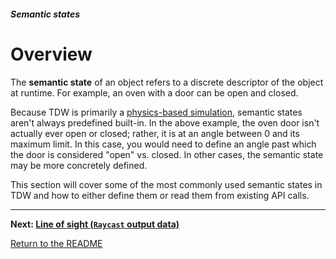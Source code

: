 ##### Semantic states

# Overview

The **semantic state** of an object refers to a discrete descriptor of the object at runtime. For example, an oven with a door can be open and closed.

Because TDW is primarily a [physics-based simulation](../physx/overview.md), semantic states aren't always predefined built-in. In the above example, the oven door isn't actually ever open or closed; rather, it is at an angle between 0 and its maximum limit. In this case, you would need to define an angle past which the door is considered "open" vs. closed. In other cases, the semantic state may be more concretely defined.

This section will cover some of the most commonly used semantic states in TDW and how to either define them or read them from existing API calls.

***

**Next: [Line of sight (`Raycast` output data)](raycast.md)**

[Return to the README](../../../README.md)